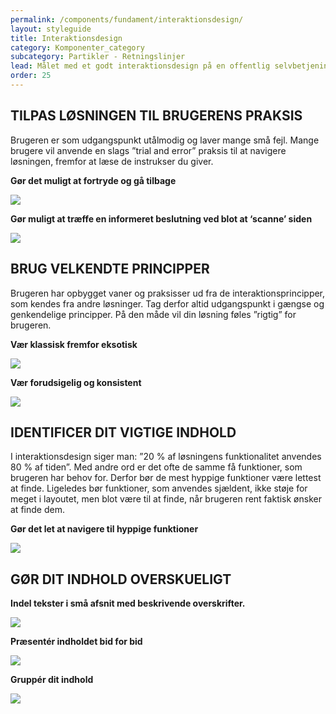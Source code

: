```yaml
---
permalink: /components/fundament/interaktionsdesign/
layout: styleguide
title: Interaktionsdesign
category: Komponenter_category
subcategory: Partikler - Retningslinjer
lead: Målet med et godt interaktionsdesign på en offentlig selvbetjeningsløsning, er at gøre brugeroplevelsen så friktionsfri som muligt. Det væsentligste i denne disciplin, er at bygge løsninger med omtanke for brugerens behov, mål og brugspraksisser. Selvom der er mange facetter af et godt interaktionsdesign, kan du nå langt ved blot at følge disse grundlæggende retningslinjer. 
order: 25
---
```


## TILPAS LØSNINGEN TIL BRUGERENS PRAKSIS

Brugeren er som udgangspunkt utålmodig og laver mange små fejl. Mange brugere vil anvende en slags ”trial and error” praksis til at navigere løsningen, fremfor at læse de instrukser du giver. 

<div class="grid-full">
    <div class="width-one-third">
        <p><strong>Gør det muligt at fortryde og gå tilbage</strong></p>
    </div>
    <div class="width-two-thirds">
        <img src="{{ site.baseurl }}/img/retningslinjer/dodont.png"
        style="">
    </div>
</div>

<div class="grid-full">
    <div class="width-one-third">
        <p><strong>Gør muligt at træffe en informeret beslutning ved blot at ‘scanne’ siden</strong></p>
    </div>
    <div class="width-two-thirds">
        <img src="{{ site.baseurl }}/img/retningslinjer/dodont.png"
        style="">
    </div>
</div>


## BRUG VELKENDTE PRINCIPPER

Brugeren har opbygget vaner og praksisser ud fra de interaktionsprincipper, som  kendes fra andre løsninger. Tag derfor altid udgangspunkt i gængse og genkendelige principper. På den måde vil din løsning føles ”rigtig” for brugeren.

<div class="grid-full">
    <div class="width-one-third">
        <p><strong>Vær klassisk fremfor eksotisk</strong></p>
    </div>
    <div class="width-two-thirds">
        <img src="{{ site.baseurl }}/img/retningslinjer/dodont.png"
        style="">
    </div>
</div>


<div class="grid-full">
    <div class="width-one-third">
        <p><strong>Vær forudsigelig og konsistent</strong></p>
    </div>
    <div class="width-two-thirds">
        <img src="{{ site.baseurl }}/img/retningslinjer/dodont.png"
        style="">
    </div>
</div>



## IDENTIFICER DIT VIGTIGE INDHOLD

I interaktionsdesign siger man: ”20 % af løsningens funktionalitet anvendes 80 % af tiden”. Med andre ord er det ofte de samme få funktioner, som brugeren har behov for. Derfor bør de mest hyppige funktioner være lettest at finde. Ligeledes bør funktioner, som anvendes sjældent, ikke støje for meget i layoutet, men blot være til at finde, når brugeren rent faktisk ønsker at finde dem. 

<div class="grid-full">
    <div class="width-one-third">
        <p><strong>Gør det let at navigere til hyppige funktioner</strong></p>
    </div>
    <div class="width-two-thirds">
        <img src="{{ site.baseurl }}/img/retningslinjer/dodont.png"
        style="">
    </div>
</div>



## GØR DIT INDHOLD OVERSKUELIGT

<div class="grid-full">
    <div class="width-one-third">
        <p><strong>Indel tekster i små afsnit med beskrivende overskrifter.</strong></p>
    </div>
    <div class="width-two-thirds">
        <img src="{{ site.baseurl }}/img/retningslinjer/dodont.png"
        style="">
    </div>
</div>


<div class="grid-full">
    <div class="width-one-third">
        <p><strong>Præsentér indholdet bid for bid</strong></p>
    </div>
    <div class="width-two-thirds">
        <img src="{{ site.baseurl }}/img/retningslinjer/dodont.png"
        style="">
    </div>
</div>

<div class="grid-full">
    <div class="width-one-third">
        <p><strong>Gruppér dit indhold</strong></p>
    </div>
    <div class="width-two-thirds">
        <img src="{{ site.baseurl }}/img/retningslinjer/dodont.png"
        style="">
    </div>
</div>